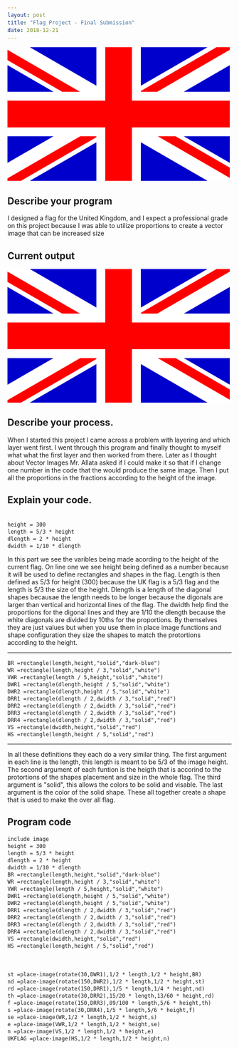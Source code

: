 ```yaml
---
layout: post
title: "Flag Project - Final Submission"
date: 2018-12-21
---
```


![Flag of The United Kingdom](/images/noahj.png)

## Describe your program

I designed a flag for the United Kingdom, and I expect a professional grade on this project because I was able to utilize proportions to create a vector image that can be increased size


## Current output


![Flag of The United Kingdom](/images/noahj.png)


## Describe your process.


When I started this project I came across a problem with layering and which layer went first. I went through this program and finally thought to myself what what the first layer and then worked from there. Later as I thought about Vector Images Mr. Allata asked if I could make it so that if I change one number in the code that the would produce the same image. Then I put all the proportions in the fractions according to the height of the image.


## Explain your code.
```

height = 300
length = 5/3 * height
dlength = 2 * height
dwidth = 1/10 * dlength
```
In this part we see the varibles being made acording to the height of the current flag. On line one we see height being defined as a number because it will be used to define rectangles and shapes in the flag. Length is then defined as 5/3 for height (300) because the UK flag is a 5/3 flag and the length is 5/3 the size of the height. Dlength is a length of the diagonal shapes becausae the length needs to be longer because the digonals are larger than vertical and horizontal lines of the flag. The dwidth help find the proportions for the digonal lines and they are 1/10 the dlength because the white diagonals are divided by 10ths for the proportions. By themselves they are just values but when you use them in place image functions and shape configuration they size the shapes to match the protortions according to the height.
* * *

```
BR =rectangle(length,height,"solid","dark-blue")
WR =rectangle(length,height / 3,"solid","white")
VWR =rectangle(length / 5,height,"solid","white")
DWR1 =rectangle(dlength,height / 5,"solid","white")
DWR2 =rectangle(dlength,height / 5,"solid","white")
DRR1 =rectangle(dlength / 2,dwidth / 3,"solid","red")
DRR2 =rectangle(dlength / 2,dwidth / 3,"solid","red")
DRR3 =rectangle(dlength / 2,dwidth / 3,"solid","red")
DRR4 =rectangle(dlength / 2,dwidth / 3,"solid","red")
VS =rectangle(dwidth,height,"solid","red")
HS =rectangle(length,height / 5,"solid","red")
```

* * *

In all these definitions they each do a very similar thing. The first argument in each line is the length, this length is meant to be 5/3 of the image height. The second argument of each funtion is the heigth that is accorind to the protortions of the shapes placement and size in the whole flag. The third argument is "solid", this allows the colors to be solid and visable. The last argument is the color of the solid shape. These all together create a shape that is used to make the over all flag.
 



## Program code

```
include image
height = 300
length = 5/3 * height
dlength = 2 * height
dwidth = 1/10 * dlength
BR =rectangle(length,height,"solid","dark-blue")
WR =rectangle(length,height / 3,"solid","white")
VWR =rectangle(length / 5,height,"solid","white")
DWR1 =rectangle(dlength,height / 5,"solid","white")
DWR2 =rectangle(dlength,height / 5,"solid","white")
DRR1 =rectangle(dlength / 2,dwidth / 3,"solid","red")
DRR2 =rectangle(dlength / 2,dwidth / 3,"solid","red")
DRR3 =rectangle(dlength / 2,dwidth / 3,"solid","red")
DRR4 =rectangle(dlength / 2,dwidth / 3,"solid","red")
VS =rectangle(dwidth,height,"solid","red")
HS =rectangle(length,height / 5,"solid","red")



st =place-image(rotate(30,DWR1),1/2 * length,1/2 * height,BR)
nd =place-image(rotate(150,DWR2),1/2 * length,1/2 * height,st)
rd =place-image(rotate(150,DRR1),1/5 * length,1/4 * height,nd)
th =place-image(rotate(30,DRR2),15/20 * length,13/60 * height,rd)
f =place-image(rotate(150,DRR3),89/100 * length,5/6 * height,th)
s =place-image(rotate(30,DRR4),1/5 * length,5/6 * height,f)
se =place-image(WR,1/2 * length,1/2 * height,s)
e =place-image(VWR,1/2 * length,1/2 * height,se)
n =place-image(VS,1/2 * length,1/2 * height,e)
UKFLAG =place-image(HS,1/2 * length,1/2 * height,n)
```
